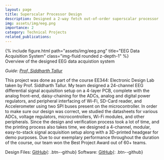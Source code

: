 ```yaml
---
layout: page
title: Superscalar Processor Design
description: Designed a 2-way fetch out-of-order superscalar processor in VHDL
img: assets/img/eeg.png
importance: 2
category: Technical Projects
related_publications:
---
```


<div class="row">
    <div class="col-sm mt-4 mt-md-0">
        {% include figure.html path="assets/img/eeg.png" title="EEG Data Acquisition System" class="img-fluid rounded z-depth-1" %}
    </div>
</div>
<div class="caption">
    Overview of the designed EEG data acquistion system
</div>

_Guide: [Prof. Siddharth Tallur](https://www.ee.iitb.ac.in/web/people/siddharth-tallur/)_

This project was done as part of the course EE344: Electronic Design Lab taken by Prof. Siddharth Tallur. My team designed a 24-channel EEG differential signal acquisition setup on a 4-layer PCB, complete with the analog front-end, daisy-chaining for the ADCs, analog and digital power regulators, and peripheral interfacing of Wi-Fi, SD-Card reader, and Accelerometer using two SPI buses present on the microcontroller. In order to make sure our design was correct, we studied the datasheets for various ADCs, voltage regulators, microcontrollers, Wi-Fi modules, and other peripherals. Since the design and verification process took a lot of time, and the printing process also takes time, we designed a 4-channel, modular, easy-to-stack signal acquisition setup along with a 3D-printed headgear for demo purposes. Due to our exemplary performance throughout the duration of the course, our team won the Best Project Award out of 60+ teams.

Design Files: [GitHub](https://github.com/AnubhavBhatla/EEG-Data-Acquisition-System){: .btn--github} Software: [GitHub](https://github.com/aweditya/welbci){: .btn--github}
